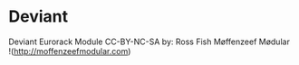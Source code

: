 # Deviant
Deviant Eurorack Module 
CC-BY-NC-SA 
by: Ross Fish 
Møffenzeef Mødular 
!(http://moffenzeefmodular.com)
